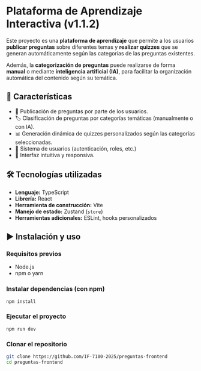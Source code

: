 # Plataforma de Aprendizaje Interactiva (v1.1.2)

Este proyecto es una **plataforma de aprendizaje** que permite a los usuarios **publicar preguntas** sobre diferentes temas y **realizar quizzes** que se generan automáticamente según las categorías de las preguntas existentes.

Además, la **categorización de preguntas** puede realizarse de forma **manual** o mediante **inteligencia artificial (IA)**, para facilitar la organización automática del contenido según su temática.

## 🚀 Características

- 🧠 Publicación de preguntas por parte de los usuarios.
- 🏷️ Clasificación de preguntas por categorías temáticas (manualmente o con IA).
- 📊 Generación dinámica de quizzes personalizados según las categorías seleccionadas.
- 👤 Sistema de usuarios (autenticación, roles, etc.)
- 📱 Interfaz intuitiva y responsiva.

## 🛠️ Tecnologías utilizadas

- **Lenguaje:** TypeScript
- **Librería:** React
- **Herramienta de construcción:** Vite
- **Manejo de estado:** Zustand (`store`)
- **Herramientas adicionales:** ESLint, hooks personalizados

## ▶️ Instalación y uso

### Requisitos previos

- Node.js
- npm o yarn

### Instalar dependencias (con npm)
`npm install`

### Ejecutar el proyecto
`npm run dev`

### Clonar el repositorio
```bash
git clone https://github.com/IF-7100-2025/preguntas-frontend
cd preguntas-frontend

